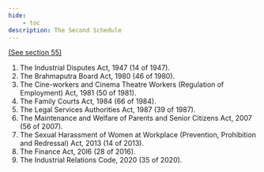 ```yaml
---
hide:
    - toc
description: The Second Schedule
---
```



[(See section 55)](./55.md)

1. The Industrial Disputes Act, 1947 (14 of 1947).
2. The Brahmaputra Board Act, 1980 (46 of 1980).
3. The Cine-workers and Cinema Theatre Workers (Regulation of Employment) Act, 1981 (50 of 1981).
4. The Family Courts Act, 1984 (66 of 1984).
5. The Legal Services Authorities Act, 1987 (39 of 1987).
6. The Maintenance and Welfare of Parents and Senior Citizens Act, 2007 (56 of 2007).
7. The Sexual Harassment of Women at Workplace (Prevention, Prohibition and Redressal) Act, 2013 (14 of 2013).
8. The Finance Act, 20l6 (28 of 2016).
9. The Industrial Relations Code, 2020 (35 of 2020).
